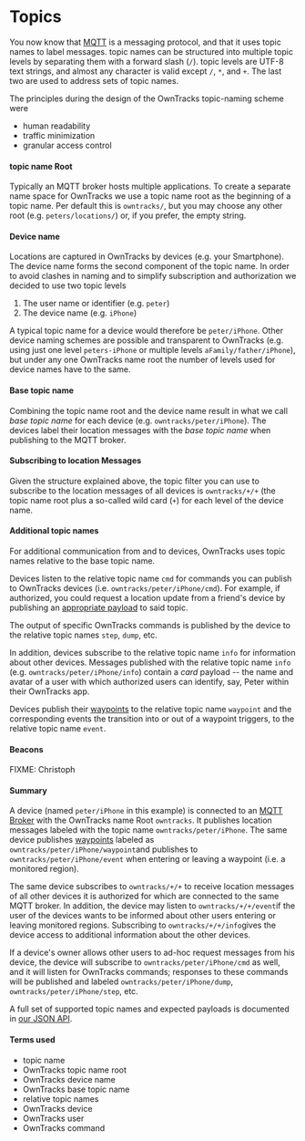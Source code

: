 # Topics

You now know that [MQTT](mqtt.md) is a messaging protocol, and that it uses
topic names to label messages.  topic names can be structured into multiple
topic levels by separating them with a forward slash (`/`). topic levels are
UTF-8 text strings, and almost any character is valid except `/`, `*`, and `+`.
The last two are used to address sets of topic names.

The principles during the design of the OwnTracks topic-naming scheme were

* human readability
* traffic minimization
* granular access control

#### topic name Root

Typically an MQTT broker hosts multiple applications. To create a separate name space
for OwnTracks we use a topic name root as the beginning of a topic name. Per default
this is `owntracks/`, but you may choose any other root (e.g. `peters/locations/`) or,
if you prefer, the empty string.

#### Device name

Locations are captured in OwnTracks by devices (e.g. your Smartphone). The
device name forms the second component of the topic name. In order to avoid
clashes in naming and to simplify subscription and authorization we decided to
use two topic levels

1. The user name or identifier (e.g. `peter`)
2. The device name (e.g. `iPhone`)

A typical topic name for a device would therefore be `peter/iPhone`. Other
device naming schemes are possible and transparent to OwnTracks (e.g. using
just one level `peters-iPhone` or multiple levels `aFamily/father/iPhone`), but
under any one OwnTracks name root the number of levels used for device names
have to the same.

#### Base topic name

Combining the topic name root and the device name result in what we call _base
topic name_ for each device (e.g. `owntracks/peter/iPhone`).  The devices label
their location messages with the _base topic name_ when publishing to the MQTT
broker.

#### Subscribing to location Messages

Given the structure explained above, the topic filter you can use to subscribe to the
location messages of all devices is `owntracks/+/+` (the topic name root plus a so-called
wild card (`+`) for each level of the device name.

#### Additional topic names

For additional communication from and to devices, OwnTracks uses topic names relative
to the base topic name.

Devices listen to the relative topic name `cmd` for commands you can publish to
OwnTracks devices (i.e. `owntracks/peter/iPhone/cmd`). For example, if
authorized, you could request a location update from a friend's device by
publishing an [appropriate payload](../tech/json.md) to said topic.

The output of specific OwnTracks commands is published by the device to the
relative topic names `step`, `dump`, etc.

In addition, devices subscribe to the relative topic name `info` for information about 
other devices. Messages published with the relative topic name `info`
(e.g. `owntracks/peter/iPhone/info`) contain a _card_ payload -- the name and
avatar of a user with which authorized users can identify, say, Peter within their OwnTracks app.

Devices publish their [waypoints](waypoints.md) to the relative topic name
`waypoint` and the corresponding events the transition into or out of a
waypoint triggers, to the relative topic name `event`.

#### Beacons

FIXME: Christoph

#### Summary

A device (named `peter/iPhone` in this example) is connected to an [MQTT
Broker](broker.md) with the OwnTracks name Root `owntracks`. It publishes
location messages labeled with the topic name `owntracks/peter/iPhone`. The
same device publishes [waypoints](waypoints.md) labeled as
`owntracks/peter/iPhone/waypoint`and publishes to
`owntracks/peter/iPhone/event` when entering or leaving a waypoint (i.e. a monitored region).

The same device subscribes to `owntracks/+/+` to receive location messages of all 
other devices it is authorized for which are connected to the same MQTT broker.
In addition, the device may listen to `owntracks/+/+/event`if the user of the devices
wants to be informed about other users entering or leaving monitored regions. Subscribing
to `owntracks/+/+/info`gives the device access to additional information about the other
devices.

If a device's owner allows other users to ad-hoc request messages from his device,
the device will subscribe to `owntracks/peter/iPhone/cmd` as well, and it will listen for OwnTracks
commands; responses to these commands will be published and labeled `owntracks/peter/iPhone/dump`,
`owntracks/peter/iPhone/step`, etc.

A full set of supported topic names and expected payloads is documented in [our JSON API](../tech/json.md).

#### Terms used

* topic name
* OwnTracks topic name root
* OwnTracks device name
* OwnTracks base topic name
* relative topic names
* OwnTracks device
* OwnTracks user
* OwnTracks command

